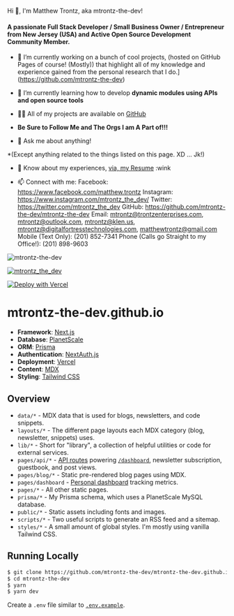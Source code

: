 Hi 👋, I'm Matthew Trontz, aka mtrontz-the-dev!
                                                   
#### A passionate Full Stack Developer / Small Business Owner / Entrepreneur from New Jersey (USA) and Active Open Source Development Community Member.

- 🔭 I’m currently working on a bunch of cool projects, (hosted on GitHub Pages of course! (Mostly)) that highlight all of my knowledge and experience gained from the personal research that I do.](https://github.com/mtrontz-the-dev)

- 🌱 I’m currently learning how to develop **dynamic modules using APIs and open source tools**

- 👨‍💻 All of my projects are available on [GitHub](https://github.com/mtrontz-the-dev)
- **Be Sure to Follow Me and The Orgs I am A Part of!!!**

- 💬 Ask me about anything!

\*\(Except anything related to the things listed on this page. XD ... Jk!)

- 📄 Know about my experiences, [via, my Resume](https://zety.com/profile/matthew-trontz-dynamic-resume)
:wink 

- 📫 Connect with me:
Facebook: https://www.facebook.com/matthew.trontz
Instagram: https://www.instagram.com/mtrontz_the_dev/
Twitter: https://twitter.com/mtrontz_the_dev
GitHub: https://github.com/mtrontz-the-dev/mtrontz-the-dev
Email: mtrontz@trontzenterprises.com, mtrontz@outlook.com, mtrontz@klen.us, mtrontz@digitalfortresstechnologies.com, matthewtrontz@gmail.com
Mobile (Text Only): (201) 852-7341
Phone (Calls go Straight to my Office!): (201) 898-9603

![mtrontz-the-dev](https://komarev.com/ghpvc/?username=mtrontz-the-dev&label=Profile%20views&color=0e75b6&style=flat)

 [![mtrontz_the_dev](https://img.shields.io/twitter/follow/mtrontz_the_dev?logo=twitter&style=for-the-badge)](https://twitter.com/mtrontz_the_dev)


[![Deploy with Vercel](https://vercel.com/button)](https://vercel.com/new/git/external?repository-url=https%3A%2F%2Fgithub.com%2Fmtrontz-the-dev%2Fmtrontz-the-dev.github.io)

# mtrontz-the-dev.github.io

- **Framework**: [Next.js](https://nextjs.org/)
- **Database**: [PlanetScale](https://planetscale.com)
- **ORM**: [Prisma](https://prisma.io/)
- **Authentication**: [NextAuth.js](https://next-auth.js.org/)
- **Deployment**: [Vercel](https://vercel.com)
- **Content**: [MDX](https://github.com/mdx-js/mdx)
- **Styling**: [Tailwind CSS](https://tailwindcss.com/)

## Overview

- `data/*` - MDX data that is used for blogs, newsletters, and code snippets.
- `layouts/*` - The different page layouts each MDX category (blog, newsletter, snippets) uses.
- `lib/*` - Short for "library", a collection of helpful utilities or code for external services.
- `pages/api/*` - [API routes](https://nextjs.org/docs/api-routes/introduction) powering [`/dashboard`](https://leerob.io/dashboard), newsletter subscription, guestbook, and post views.
- `pages/blog/*` - Static pre-rendered blog pages using MDX.
- `pages/dashboard` - [Personal dashboard](https://leerob.io/dashboard) tracking metrics.
- `pages/*` - All other static pages.
- `prisma/*` - My Prisma schema, which uses a PlanetScale MySQL database.
- `public/*` - Static assets including fonts and images.
- `scripts/*` - Two useful scripts to generate an RSS feed and a sitemap.
- `styles/*` - A small amount of global styles. I'm mostly using vanilla Tailwind CSS.

## Running Locally

```bash
$ git clone https://github.com/mtrontz-the-dev/mtrontz-the-dev.github.io.git
$ cd mtrontz-the-dev
$ yarn
$ yarn dev
```

Create a `.env` file similar to [`.env.example`](https://github.com/mtrontz-the-dev/mtrontz-the-dev.github.io/blob/main/.env.example).
